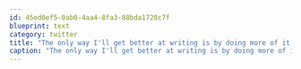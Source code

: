 ```yaml
---
id: 45ed0ef5-0ab0-4aa4-8fa3-88bda1728c7f
blueprint: text
category: twitter
title: "The only way I'll get better at writing is by doing more of it."
caption: "The only way I'll get better at writing is by doing more of it."
---
```

